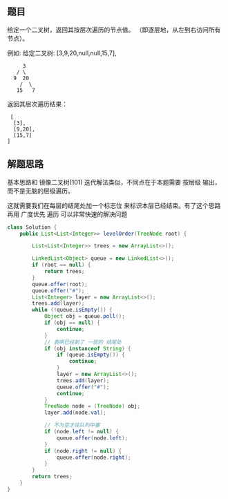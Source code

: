 ## 题目

给定一个二叉树，返回其按层次遍历的节点值。 （即逐层地，从左到右访问所有节点）。 

 例如: 
给定二叉树: [3,9,20,null,null,15,7], 

```
     3
   / \
  9  20
    /  \
   15   7
``` 

 返回其层次遍历结果： 

```
 [
  [3],
  [9,20],
  [15,7]
]
```

## 解题思路

基本思路和 镜像二叉树(101) 迭代解法类似，不同点在于本题需要 按层级 输出，而不是无脑的层级遍历。

这就需要我们在每层的结尾处加一个标志位 来标识本层已经结束。有了这个思路 再用 广度优先 遍历 可以非常快速的解决问题

```java
class Solution {
    public List<List<Integer>> levelOrder(TreeNode root) {

        List<List<Integer>> trees = new ArrayList<>();

        LinkedList<Object> queue = new LinkedList<>();
        if (root == null) {
            return trees;
        }
        queue.offer(root);
        queue.offer("#");
        List<Integer> layer = new ArrayList<>();
        trees.add(layer);
        while (!queue.isEmpty()) {
            Object obj = queue.poll();
            if (obj == null) {
                continue;
            }
            // 表明已经到了 一层的 结尾处
            if (obj instanceof String) {
                if (queue.isEmpty()) {
                    continue;
                }
                layer = new ArrayList<>();
                trees.add(layer);
                queue.offer("#");
                continue;
            }
            TreeNode node = (TreeNode) obj;
            layer.add(node.val);

            // 不为空才往队列中塞
            if (node.left != null) {
                queue.offer(node.left);
            }
            if (node.right != null) {
                queue.offer(node.right);
            }
        }
        return trees;
    }
}
```